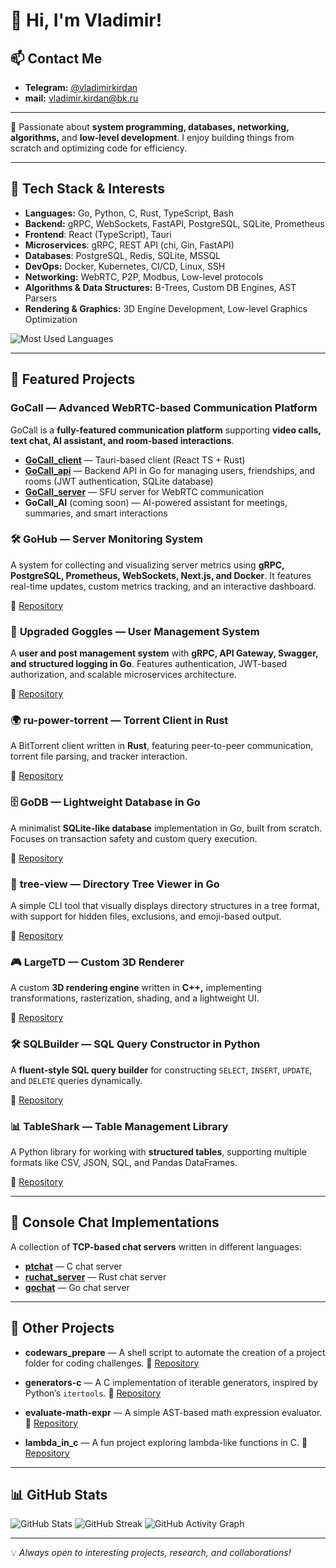 # 👋 Hi, I'm Vladimir!

## 📫 Contact Me

- **Telegram:** [@vladimirkirdan](https://t.me/vladimirkirdan)
- **mail:** vladimir.kirdan@bk.ru
---
🚀 Passionate about **system programming, databases, networking, algorithms,** and **low-level development**. I enjoy building things from scratch and optimizing code for efficiency.

---

## 🔧 Tech Stack & Interests

- **Languages:** Go, Python, C, Rust, TypeScript, Bash
- **Backend:** gRPC, WebSockets, FastAPI, PostgreSQL, SQLite, Prometheus
- **Frontend**: React (TypeScript), Tauri
- **Microservices**: gRPC, REST API (chi, Gin, FastAPI)
- **Databases**: PostgreSQL, Redis, SQLite, MSSQL
- **DevOps:** Docker, Kubernetes, CI/CD, Linux, SSH
- **Networking:** WebRTC, P2P, Modbus, Low-level protocols
- **Algorithms & Data Structures:** B-Trees, Custom DB Engines, AST Parsers
- **Rendering & Graphics:** 3D Engine Development, Low-level Graphics Optimization

![Most Used Languages](https://github-readme-stats.vercel.app/api/top-langs/?username=vovakirdan&layout=compact&theme=light)
<!-- ![GitHub Trophy](https://github-profile-trophy.vercel.app/?username=vovakirdan&theme=light&no-frame=true&no-bg=true&margin-w=5&title=MultiLanguage,Commits)
-->
---

## 📌 Featured Projects

### **GoCall** — Advanced WebRTC-based Communication Platform

GoCall is a **fully-featured communication platform** supporting **video calls, text chat, AI assistant, and room-based interactions**.

- [**GoCall\_client**](https://github.com/vovakirdan/gocall_client) — Tauri-based client (React TS + Rust)
- [**GoCall\_api**](https://github.com/vovakirdan/gocall_api) — Backend API in Go for managing users, friendships, and rooms (JWT authentication, SQLite database)
- [**GoCall\_server**](https://github.com/vovakirdan/gocall) — SFU server for WebRTC communication
- **GoCall\_AI** (coming soon) — AI-powered assistant for meetings, summaries, and smart interactions

### 🛠 **GoHub** — Server Monitoring System

A system for collecting and visualizing server metrics using **gRPC, PostgreSQL, Prometheus, WebSockets, Next.js, and Docker**. It features real-time updates, custom metrics tracking, and an interactive dashboard.

🔗 [Repository](https://github.com/vovakirdan/gohub)

### 🔑 **Upgraded Goggles** — User Management System

A **user and post management system** with **gRPC, API Gateway, Swagger, and structured logging in Go**. Features authentication, JWT-based authorization, and scalable microservices architecture.

🔗 [Repository](https://github.com/vovakirdan/upgraded-goggles)

### 🌍 **ru-power-torrent** — Torrent Client in Rust

A BitTorrent client written in **Rust**, featuring peer-to-peer communication, torrent file parsing, and tracker interaction.

🔗 [Repository](https://github.com/vovakirdan/ru-power-torrent)

### 🗄 **GoDB** — Lightweight Database in Go

A minimalist **SQLite-like database** implementation in Go, built from scratch. Focuses on transaction safety and custom query execution.

🔗 [Repository](https://github.com/vovakirdan/goDB)

### 📂 **tree-view** — Directory Tree Viewer in Go

A simple CLI tool that visually displays directory structures in a tree format, with support for hidden files, exclusions, and emoji-based output.

🔗 [Repository](https://github.com/vovakirdan/tree-view)

### 🎮 **LargeTD** — Custom 3D Renderer

A custom **3D rendering engine** written in **C++,** implementing transformations, rasterization, shading, and a lightweight UI.

🔗 [Repository](https://github.com/vovakirdan/largeTD)

### 🛠 **SQLBuilder** — SQL Query Constructor in Python

A **fluent-style SQL query builder** for constructing `SELECT`, `INSERT`, `UPDATE`, and `DELETE` queries dynamically.

🔗 [Repository](https://github.com/vovakirdan/sqlbuilder)

### 📊 **TableShark** — Table Management Library

A Python library for working with **structured tables**, supporting multiple formats like CSV, JSON, SQL, and Pandas DataFrames.

🔗 [Repository](https://github.com/vovakirdan/tableshark)

---

## 💬 Console Chat Implementations

A collection of **TCP-based chat servers** written in different languages:

- [**ptchat**](https://github.com/vovakirdan/ptchat) — C chat server
- [**ruchat\_server**](https://github.com/vovakirdan/ruchat_server) — Rust chat server
- [**gochat**](https://github.com/vovakirdan/gochat) — Go chat server

---

## 📁 Other Projects

- **codewars\_prepare** — A shell script to automate the creation of a project folder for coding challenges.
  🔗 [Repository](https://github.com/vovakirdan/codewars_prepare)

- **generators-c** — A C implementation of iterable generators, inspired by Python’s `itertools`.
  🔗 [Repository](https://github.com/vovakirdan/generators-c)

- **evaluate-math-expr** — A simple AST-based math expression evaluator.
  🔗 [Repository](https://github.com/vovakirdan/evaluate-math-expr)

- **lambda\_in\_c** — A fun project exploring lambda-like functions in C.
  🔗 [Repository](https://github.com/vovakirdan/lambda_in_c)

---

## 📊 GitHub Stats

![GitHub Stats](https://github-readme-stats.vercel.app/api?username=vovakirdan&show_icons=true&theme=transparent)
![GitHub Streak](https://github-readme-streak-stats.herokuapp.com/?user=vovakirdan&theme=light&mode=weekly)
![GitHub Activity Graph](https://github-readme-activity-graph.vercel.app/graph?username=vovakirdan&theme=github-light)

---


💡 *Always open to interesting projects, research, and collaborations!*

